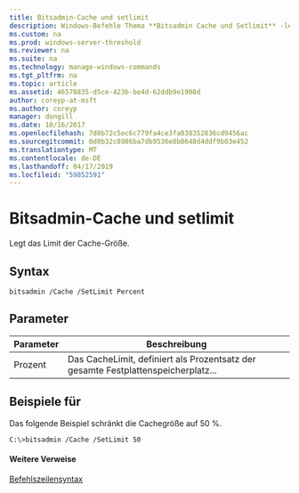 ```yaml
---
title: Bitsadmin-Cache und setlimit
description: Windows-Befehle Thema **Bitsadmin Cache und Setlimit** -legt das Limit der Cache-Größe.
ms.custom: na
ms.prod: windows-server-threshold
ms.reviewer: na
ms.suite: na
ms.technology: manage-windows-commands
ms.tgt_pltfrm: na
ms.topic: article
ms.assetid: 46578835-d5ce-423b-be4d-62ddb9e1908d
author: coreyp-at-msft
ms.author: coreyp
manager: dongill
ms.date: 10/16/2017
ms.openlocfilehash: 7d0b72c5ec6c779fa4ce3fa038352836cd9456ac
ms.sourcegitcommit: 0d0b32c8986ba7db9536e0b8648d4ddf9b03e452
ms.translationtype: MT
ms.contentlocale: de-DE
ms.lasthandoff: 04/17/2019
ms.locfileid: "59852591"
---
```

# <a name="bitsadmin-cache-and-setlimit"></a>Bitsadmin-Cache und setlimit



Legt das Limit der Cache-Größe.

## <a name="syntax"></a>Syntax

```
bitsadmin /Cache /SetLimit Percent
```

## <a name="parameters"></a>Parameter

|Parameter|Beschreibung|
|---------|-----------|
|Prozent|Das CacheLimit, definiert als Prozentsatz der gesamte Festplattenspeicherplatz...|

## <a name="BKMK_examples"></a>Beispiele für

Das folgende Beispiel schränkt die Cachegröße auf 50 %.
```
C:\>bitsadmin /Cache /SetLimit 50 
```

#### <a name="additional-references"></a>Weitere Verweise

[Befehlszeilensyntax](command-line-syntax-key.md)